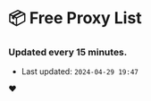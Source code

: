 # :package: Free Proxy List
### Updated every 15 minutes.

- Last updated: `2024-04-29 19:47`

:heart:

